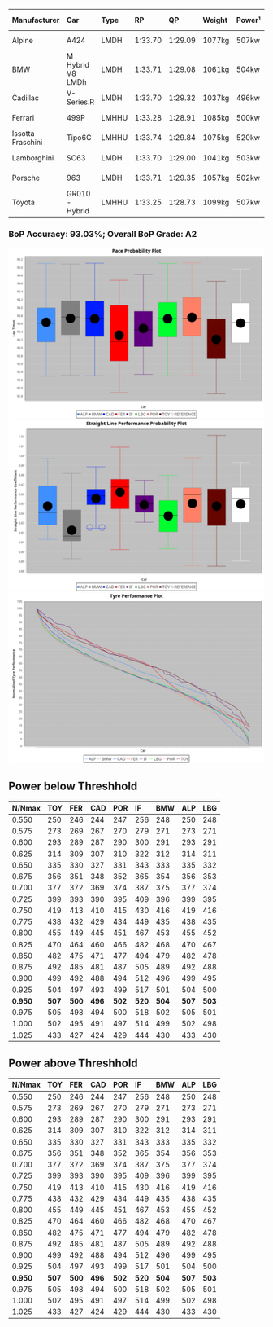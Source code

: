 |Manufacturer|Car|Type|RP|QP|Weight|Power¹|Threshhold|PINC|Power²|E/Stint|AVG Vmax|FDS|RDLC|L/Stint|BOP-Grade|ModelAccuracy|ModelPoints|Match%|
|:-|:-|:-|:-|:-|:-|:-|:-|:-|:-|:-|:-|:-|:-|:-|:-|:-|:-|:-|
|Alpine|A424|LMDH|1:33.70|1:29.09|1077kg|507kw|210.0kph|0%|507kw|903MJ|320.03kph-340.90kph|-|0.99|41|~A1|81.46%|523|99.78%|
|BMW|M Hybrid V8 LMDh|LMDH|1:33.71|1:29.08|1061kg|504kw|210.0kph|0%|504kw|891MJ|316.59kph-340.55kph|-|1.01|41|~A1|98.60%|1690|98.73%|
|Cadillac|V-Series.R|LMDH|1:33.70|1:29.32|1037kg|496kw|210.0kph|0%|496kw|871MJ|316.12kph-340.87kph|-|1.03|41|+A2|98.38%|1765|91.27%|
|Ferrari|499P|LMHHU|1:33.28|1:28.91|1085kg|500kw|210.0kph|0%|500kw|885MJ|318.73kph-341.45kph|190kph|1.01|41|-B1|92.24%|2247|85.80%|
|Issotta Fraschini|Tipo6C|LMHHU|1:33.74|1:29.84|1075kg|520kw|210.0kph|0%|520kw|922MJ|323.27kph-334.08kph|190kph|1.03|41|+A2|66.67%|96|92.06%|
|Lamborghini|SC63|LMDH|1:33.70|1:29.00|1041kg|503kw|210.0kph|0%|503kw|884MJ|319.37kph-337.90kph|-|1.05|41|+B1|96.77%|419|89.39%|
|Porsche|963|LMDH|1:33.71|1:29.35|1057kg|502kw|210.0kph|0%|502kw|887MJ|317.29kph-341.09kph|-|1.01|41|~A1|96.81%|5438|100.00%|
|Toyota|GR010 - Hybrid|LMHHU|1:33.25|1:28.73|1099kg|507kw|210.0kph|0%|507kw|903MJ|315.92kph-348.29kph|190kph|1.00|41|-B1|86.04%|1751|87.18%|

### BoP Accuracy: 93.03%; Overall BoP Grade: A2
![](BOP/WEC2024/FUJI/BASIC/IMG/ACOMETHOD.png)![](BOP/WEC2024/FUJI/BASIC/IMG/ACOMETHOD_sp.png)![](BOP/WEC2024/FUJI/BASIC/IMG/ACOMETHOD_tw.png)
## Power below Threshhold
|N/Nmax|TOY|FER|CAD|POR|IF|BMW|ALP|LBG|
|:-|:-|:-|:-|:-|:-|:-|:-|:-|
|0.550|250|246|244|247|256|248|250|248|
|0.575|273|269|267|270|279|271|273|271|
|0.600|293|289|287|290|300|291|293|291|
|0.625|314|309|307|310|322|312|314|311|
|0.650|335|330|327|331|343|333|335|332|
|0.675|356|351|348|352|365|354|356|353|
|0.700|377|372|369|374|387|375|377|374|
|0.725|399|393|390|395|409|396|399|395|
|0.750|419|413|410|415|430|416|419|416|
|0.775|438|432|429|434|449|435|438|435|
|0.800|455|449|445|451|467|453|455|452|
|0.825|470|464|460|466|482|468|470|467|
|0.850|482|475|471|477|494|479|482|478|
|0.875|492|485|481|487|505|489|492|488|
|0.900|499|492|488|494|512|496|499|495|
|0.925|504|497|493|499|517|501|504|500|
|**0.950**|**507**|**500**|**496**|**502**|**520**|**504**|**507**|**503**|
|0.975|505|498|494|500|518|502|505|501|
|1.000|502|495|491|497|514|499|502|498|
|1.025|433|427|424|429|444|430|433|430|

## Power above Threshhold
|N/Nmax|TOY|FER|CAD|POR|IF|BMW|ALP|LBG|
|:-|:-|:-|:-|:-|:-|:-|:-|:-|
|0.550|250|246|244|247|256|248|250|248|
|0.575|273|269|267|270|279|271|273|271|
|0.600|293|289|287|290|300|291|293|291|
|0.625|314|309|307|310|322|312|314|311|
|0.650|335|330|327|331|343|333|335|332|
|0.675|356|351|348|352|365|354|356|353|
|0.700|377|372|369|374|387|375|377|374|
|0.725|399|393|390|395|409|396|399|395|
|0.750|419|413|410|415|430|416|419|416|
|0.775|438|432|429|434|449|435|438|435|
|0.800|455|449|445|451|467|453|455|452|
|0.825|470|464|460|466|482|468|470|467|
|0.850|482|475|471|477|494|479|482|478|
|0.875|492|485|481|487|505|489|492|488|
|0.900|499|492|488|494|512|496|499|495|
|0.925|504|497|493|499|517|501|504|500|
|**0.950**|**507**|**500**|**496**|**502**|**520**|**504**|**507**|**503**|
|0.975|505|498|494|500|518|502|505|501|
|1.000|502|495|491|497|514|499|502|498|
|1.025|433|427|424|429|444|430|433|430|
